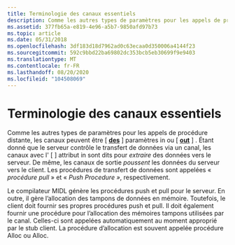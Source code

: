 ```yaml
---
title: Terminologie des canaux essentiels
description: Comme les autres types de paramètres pour les appels de procédure distante, les canaux peuvent être \ dans \ ou \ out \ Parameters.
ms.assetid: 377fb65a-e819-4e96-a5b7-9850afd97b73
ms.topic: article
ms.date: 05/31/2018
ms.openlocfilehash: 3df183d18d7962ad0c63ecaa0d350006a4144f23
ms.sourcegitcommit: 592c9bbd22ba69802dc353bcb5eb30699f9e9403
ms.translationtype: MT
ms.contentlocale: fr-FR
ms.lasthandoff: 08/20/2020
ms.locfileid: "104508069"
---
```

# <a name="essential-pipe-terminology"></a>Terminologie des canaux essentiels

Comme les autres types de paramètres pour les appels de procédure distante, les canaux peuvent être \[ [**des**](/windows/desktop/Midl/in) \] paramètres in ou \[ [**out**](/windows/desktop/Midl/out-idl) \] . Étant donné que le serveur contrôle le transfert de données via un canal, les canaux avec l' \[  \] attribut in sont dits pour *extraire* des données vers le serveur. De même, les canaux de sortie *poussent* les données du serveur vers le client. Les procédures de transfert de données sont appelées « *procédure pull* » et « *Push Procedure »*, respectivement.

Le compilateur MIDL génère les procédures push et pull pour le serveur. En outre, il gère l’allocation des tampons de données en mémoire. Toutefois, le client doit fournir ses propres procédures push et pull. Il doit également fournir une procédure pour l’allocation des mémoires tampons utilisées par le canal. Celles-ci sont appelées automatiquement au moment approprié par le stub client. La procédure d’allocation est souvent appelée procédure Alloc ou Alloc.

 

 